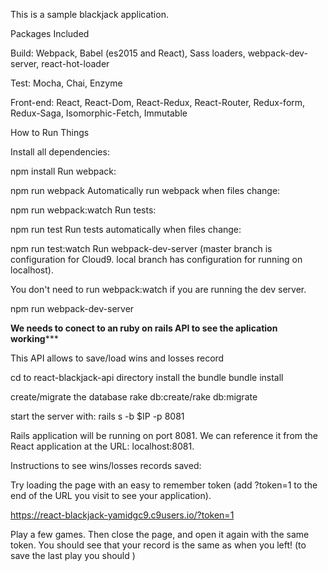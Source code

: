 This is a sample blackjack application.

Packages Included

Build: Webpack, Babel (es2015 and React), Sass loaders, webpack-dev-server, react-hot-loader

Test: Mocha, Chai, Enzyme

Front-end: React, React-Dom, React-Redux, React-Router, Redux-form, Redux-Saga, Isomorphic-Fetch, Immutable

How to Run Things

Install all dependencies:

npm install
Run webpack:

npm run webpack
Automatically run webpack when files change:

npm run webpack:watch
Run tests:

npm run test
Run tests automatically when files change:

npm run test:watch
Run webpack-dev-server (master branch is configuration for Cloud9. local branch has configuration for running on localhost).

You don't need to run webpack:watch if you are running the dev server.

npm run webpack-dev-server


****We needs to conect to an ruby on rails API to see the aplication working*******

This API allows to save/load wins and losses record

cd to react-blackjack-api directory 
install the bundle
bundle install

create/migrate the database
rake db:create/rake db:migrate

start the server with:
rails s -b $IP -p 8081

Rails application will be running on port 8081.
We can reference it from the React application at the URL: localhost:8081.

Instructions to see wins/losses records saved:

Try loading the page with an easy to remember token (add ?token=1 to the end of the URL you visit to see your application).

https://react-blackjack-yamidgc9.c9users.io/?token=1

Play a few games. Then close the page, and open it again with the same token. You should see that your record is the same as when you left!
(to save the last play you should )